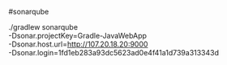 #sonarqube

./gradlew sonarqube \
  -Dsonar.projectKey=Gradle-JavaWebApp \
  -Dsonar.host.url=http://107.20.18.20:9000 \
  -Dsonar.login=1fd1eb283a93dc5623ad0e4f41a1d739a313343d